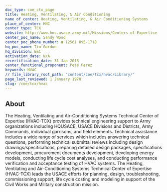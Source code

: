 ```yaml
---
doc_type: coe_ctx_page
title: Heating, Ventilating, & Air Conditioning
name_of_center: Heating, Ventilating, & Air Conditioning Systems
place_of_center: HNC
center_type: TCX
website: http://www.hnc.usace.army.mil/Missions/Centers-of-Expertise
center_poc_name: Sandy Wood
center_poc_phone_number: ☎ (256) 895-1718
hq_poc_name: Tim Gordon
hq_division: E&C
activation_date: N/A
recertification_date: 31 Jan 2018
center_functional_proponent: Pete Perez
keywords: HVAC
// file_library_root_path: "content/coe/tcx/hvac/Library/"
page_last_reviewed: 1 January 1970
slug: /coe/tcx/hvac
---
```


## About

The Heating, Ventilating and Air-Conditioning Systems Technical Center of Expertise (HVAC-TCX) provides technical engineering support to Army organizations including HQUSACE, USACE Divisions and Districts, Army Commands, individual garrisons, and field elements. Technical assistance includes a wide range of services which includes answering technical questions, performing technical submittal reviews including design drawings/specifications, preparing detailed design packages, specifications development, procurement documents development, developing energy models, conducting life cycle cost analyses, and conducting performance verification and acceptance testing of HVAC systems. The Heating, Ventilating and Air-Conditioning Systems Technical Center of Expertise (HVAC-TCX) leads the USACE efforts for planning, design, troubleshooting, commissioning support, life cycle costing and modeling in support of the Civil Works and Military construction mission.


